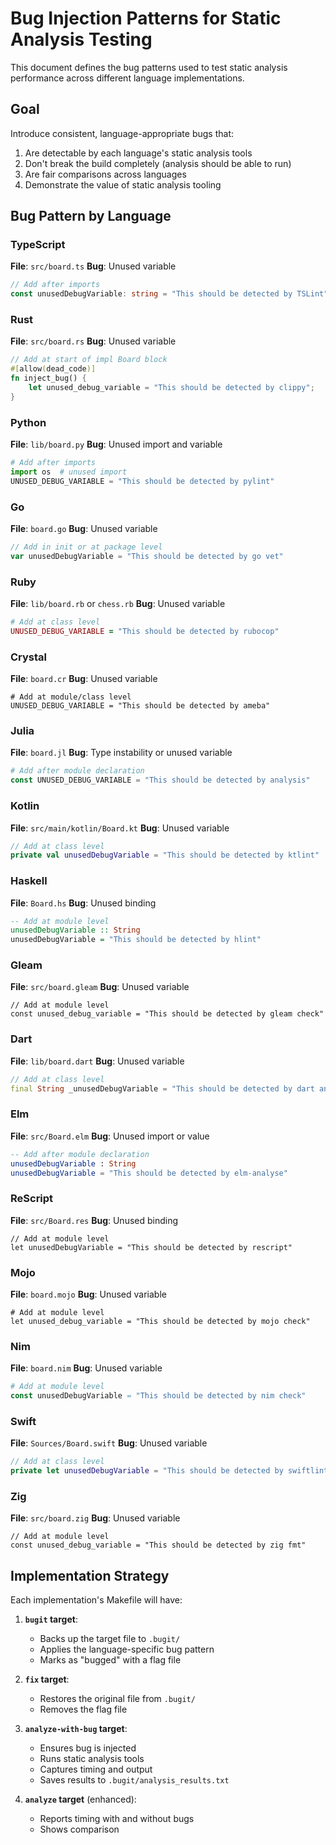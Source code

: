 # Bug Injection Patterns for Static Analysis Testing

This document defines the bug patterns used to test static analysis performance across different language implementations.

## Goal

Introduce consistent, language-appropriate bugs that:
1. Are detectable by each language's static analysis tools
2. Don't break the build completely (analysis should be able to run)
3. Are fair comparisons across languages
4. Demonstrate the value of static analysis tooling

## Bug Pattern by Language

### TypeScript
**File**: `src/board.ts`
**Bug**: Unused variable
```typescript
// Add after imports
const unusedDebugVariable: string = "This should be detected by TSLint";
```

### Rust
**File**: `src/board.rs`
**Bug**: Unused variable
```rust
// Add at start of impl Board block
#[allow(dead_code)]
fn inject_bug() {
    let unused_debug_variable = "This should be detected by clippy";
}
```

### Python
**File**: `lib/board.py`
**Bug**: Unused import and variable
```python
# Add after imports
import os  # unused import
UNUSED_DEBUG_VARIABLE = "This should be detected by pylint"
```

### Go
**File**: `board.go`
**Bug**: Unused variable
```go
// Add in init or at package level
var unusedDebugVariable = "This should be detected by go vet"
```

### Ruby
**File**: `lib/board.rb` or `chess.rb`
**Bug**: Unused variable
```ruby
# Add at class level
UNUSED_DEBUG_VARIABLE = "This should be detected by rubocop"
```

### Crystal
**File**: `board.cr`
**Bug**: Unused variable
```crystal
# Add at module/class level
UNUSED_DEBUG_VARIABLE = "This should be detected by ameba"
```

### Julia
**File**: `board.jl`
**Bug**: Type instability or unused variable
```julia
# Add after module declaration
const UNUSED_DEBUG_VARIABLE = "This should be detected by analysis"
```

### Kotlin
**File**: `src/main/kotlin/Board.kt`
**Bug**: Unused variable
```kotlin
// Add at class level
private val unusedDebugVariable = "This should be detected by ktlint"
```

### Haskell
**File**: `Board.hs`
**Bug**: Unused binding
```haskell
-- Add at module level
unusedDebugVariable :: String
unusedDebugVariable = "This should be detected by hlint"
```

### Gleam
**File**: `src/board.gleam`
**Bug**: Unused variable
```gleam
// Add at module level
const unused_debug_variable = "This should be detected by gleam check"
```

### Dart
**File**: `lib/board.dart`
**Bug**: Unused variable
```dart
// Add at class level
final String _unusedDebugVariable = "This should be detected by dart analyze";
```

### Elm
**File**: `src/Board.elm`
**Bug**: Unused import or value
```elm
-- Add after module declaration
unusedDebugVariable : String
unusedDebugVariable = "This should be detected by elm-analyse"
```

### ReScript
**File**: `src/Board.res`
**Bug**: Unused binding
```rescript
// Add at module level
let unusedDebugVariable = "This should be detected by rescript"
```

### Mojo
**File**: `board.mojo`
**Bug**: Unused variable
```mojo
# Add at module level
let unused_debug_variable = "This should be detected by mojo check"
```

### Nim
**File**: `board.nim`
**Bug**: Unused variable
```nim
# Add at module level
const unusedDebugVariable = "This should be detected by nim check"
```

### Swift
**File**: `Sources/Board.swift`
**Bug**: Unused variable
```swift
// Add at class level
private let unusedDebugVariable = "This should be detected by swiftlint"
```

### Zig
**File**: `src/board.zig`
**Bug**: Unused variable
```zig
// Add at module level
const unused_debug_variable = "This should be detected by zig fmt"
```

## Implementation Strategy

Each implementation's Makefile will have:

1. **`bugit` target**: 
   - Backs up the target file to `.bugit/`
   - Applies the language-specific bug pattern
   - Marks as "bugged" with a flag file

2. **`fix` target**:
   - Restores the original file from `.bugit/`
   - Removes the flag file

3. **`analyze-with-bug` target**:
   - Ensures bug is injected
   - Runs static analysis tools
   - Captures timing and output
   - Saves results to `.bugit/analysis_results.txt`

4. **`analyze` target** (enhanced):
   - Reports timing with and without bugs
   - Shows comparison
